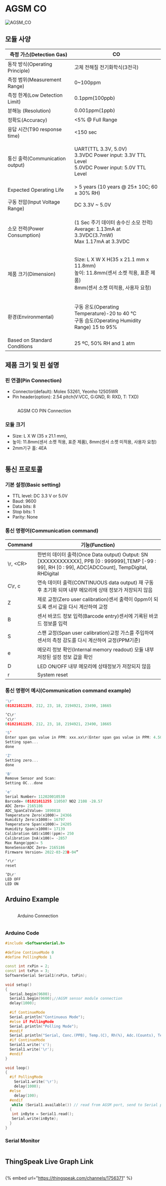 # AGSM CO

![AGSM\_CO](https://user-images.githubusercontent.com/94042419/223304206-42cef88c-ff78-4cd6-a34f-38caac18e3c7.png)

## **모듈 사양**

| 측정 가스(Detection Gas)         | CO                                                                                                      |
| ---------------------------- | ------------------------------------------------------------------------------------------------------- |
| 동작 방식(Operating Principle)   | 고체 전해질 전기화학식(3전극)                                                                                       |
| 측정 범위(Measurement Range)     | 0\~100ppm                                                                                               |
| 측정 한계(Low Detection Limit)   | 0.1ppm(100ppb)                                                                                          |
| 분해능 (Resolution)             | 0.001ppm(1ppb)                                                                                          |
| 정확도(Accuracy)                | <5% @ Full Range                                                                                        |
| 응답 시간(T90 response time)     | <150 sec                                                                                                |
| 통신 출력(Communication output)  | <p>UART(TTL 3.3V, 5.0V)<br>3.3VDC Power input: 3.3V TTL Level<br>5.0VDC Power input: 5.0V TTL Level</p> |
| Expected Operating Life      | > 5 years (10 years @ 25± 10C; 60 ± 30% RH)                                                             |
| 구동 전압(Input Voltage Range)   | DC 3.3V \~ 5.0V                                                                                         |
| 소모 전력(Power Consumption)     | <p>(1 Sec 주기 데이터 송수신 소모 전력)<br>Average: 1.13mA at 3.3VDC(3.7mW)<br>Max 1.17mA at 3.3VDC</p>             |
| 제품 크기(Dimension)             | <p>Size: L X W X H(35 x 21.1 mm x 11.8mm)<br>높이: 11.8mm(센서 소켓 적용, 표준 제품)<br>8mm(센서 소켓 미적용, 사용자 요청)</p>  |
| 환경(Environmental)            | <p>구동 온도(Operating Temperature)-20 to 40 °C<br>구동 습도(Operating Humidity Range) 15 to 95%</p>            |
| Based on Standard Conditions | 25 ºC, 50% RH and 1 atm                                                                                 |

## **제품 크기 및 핀 설명**

### 핀 연결(Pin Connection)

* Connector(default): Molex 53261, Yeonho 12505WR
* Pin header(option): 2.54 pitch(V:VCC, G:GND, R: RXD, T: TXD)

<figure><img src="../../../.gitbook/assets/image (6) (1).png" alt=""><figcaption><p>AGSM CO PIN Connection</p></figcaption></figure>

### 모듈 크기

* Size: L X W (35 x 21.1 mm),
* 높이: 11.8mm(센서 소켓 적용, 표준 제품), 8mm(센서 소켓 미적용, 사용자 요청)
* 2mm기구 홀: 4EA

<figure><img src="../../../.gitbook/assets/AGSM_C0_size (1).png" alt=""><figcaption></figcaption></figure>

## **통신 프로토콜**

### 기본 설정(Basic setting)

* TTL level: DC 3.3 V or 5.0V
* Baud: 9600
* Data bits: 8
* Stop bits: 1
* Parity: None

### 통신 명령어(Communication command)

| Command   | 기능(Function)                                                                                                                                      |
| --------- | ------------------------------------------------------------------------------------------------------------------------------------------------- |
| \r, \<CR> | 한번의 데이터 출력(Once Data output) Output: SN \[XXXXXXXXXXXX], PPB \[0 : 999999],TEMP \[-99 : 99], RH \[0 : 99], ADC\[ADCCount], TempDigital, RHDigital |
| C\r, c    | 연속 데이터 출력(CONTINUOUS data output) 재 구동 후 초기화 되며 내부 메모리에 상태 정보가 저장되지 않음                                                                            |
| Z         | 제로 교정(Zero user calibration)센서 출력이 0ppm이 되도록 센서 값을 다시 계산하여 교정                                                                                     |
| B         | 센서 바코드 정보 입력(Barcode entry)센서에 기록된 바코드 정보를 입력                                                                                                     |
| S         | 스팬 교정(Span user calibration)교정 가스를 주입하여 센서의 측정 감도를 다시 계산하여 교정(PPM기준)                                                                              |
| e         | 메모리 정보 확인(Internal memory readout) 모듈 내부 저장된 설정 정보 값을 확인                                                                                          |
| D         | LED ON/OFF 내부 메모리에 상태정보가 저장되지 않음                                                                                                                  |
| r         | System reset                                                                                                                                      |

### 통신 명령어 예시(Communication command example)

```c
'\r'
081821011255, 212, 23, 18, 2194921, 23490, 18665

‘C\r'
‘c\r'
081821011255, 212, 23, 18, 2194921, 23490, 18665

'S’
Enter span gas value in PPM: xxx.xx\r(Enter span gas value in PPM: 4.50\r)
Setting span...
done

'Z'
Setting zero...
done

'B'
Remove Sensor and Scan:
Setting OC...done

'e'
Serial Number= 112020010530
Barcode= 081821011255 110507 NO2 2108 -28.57
ADC Zero= 2165186
ADC_SpanCalValue= 1890818
Temperature Zero(x1000)= 24366
Humidity Zero(x1000)= 16797
Temperature Span(x1000)= 24205
Humidity Span(x1000)= 17139
Calibration GAS(x100)(ppm)= 250
Calibration InA(x100)= -2857
Max Range(ppm)= 5
NoneSensorADC Zero= 2165186
Firmware Version= 2022-03-23B-04”

‘r\r'
reset

‘D\r'
LED OFF
LED ON
```

## **Arduino Example**

<figure><img src="../../../.gitbook/assets/image (1) (1).png" alt=""><figcaption><p>Arduino Connection</p></figcaption></figure>

<figure><img src="../../../.gitbook/assets/image (8).png" alt=""><figcaption></figcaption></figure>

### Arduino Code

```cpp
#include <SoftwareSerial.h>
 
#define ContinueMode 0
#define PollingMode 1
 
const int rxPin = 2;
const int txPin = 3;
SoftwareSerial Serial1(rxPin, txPin);
 
void setup()
{
  Serial.begin(9600);
  Serial1.begin(9600);//AGSM sensor module connection
  delay(1000);
 
  #if ContinueMode
  Serial.println("Continuous Mode");
  #else if PollingMode
  Serial.println("Polling Mode");
  #endif
  Serial.println("Serial, Conc.(PPB), Temp.(C), Rh(%), Adc.(Counts), Temp.(Counts), Rh(%Counts)");
  #if ContinueMode
  Serial1.write('c');
  Serial1.write('\r');
  #endif
}
 
void loop()
{
  #if PollingMode
    Serial1.write('\r');
    delay(1000);
  #else
    delay(100);
  #endif
   while (Serial1.available()) // read from AGSM port, send to Serial port to interupt continuous output send 'c''/r' without line ending, may have to send more than once.
  {
   int inByte = Serial1.read();
   Serial.write(inByte);   
  }
}
```

### **Serial Monitor**

<figure><img src="../../../.gitbook/assets/image (5) (1).png" alt=""><figcaption></figcaption></figure>

## **ThingSpeak Live Graph Link**

<figure><img src="../../../.gitbook/assets/image (2) (1).png" alt=""><figcaption></figcaption></figure>

{% embed url="https://thingspeak.com/channels/1756371" %}
